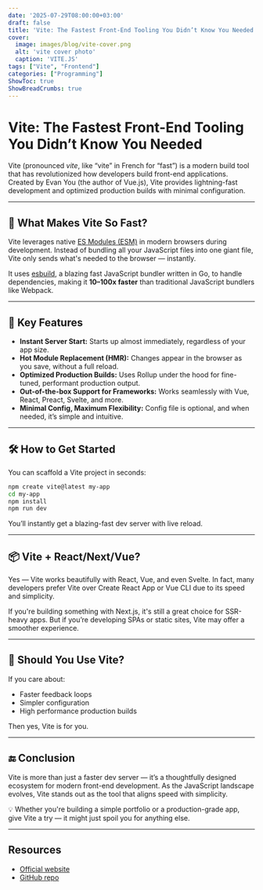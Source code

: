 ```yaml
---
date: '2025-07-29T08:00:00+03:00'
draft: false
title: 'Vite: The Fastest Front-End Tooling You Didn’t Know You Needed'
cover:
  image: images/blog/vite-cover.png
  alt: 'vite cover photo'
  caption: 'VITE.JS'
tags: ["Vite", "Frontend"]
categories: ["Programming"]
ShowToc: true  
ShowBreadCrumbs: true  
---
```


# Vite: The Fastest Front-End Tooling You Didn’t Know You Needed

Vite (pronounced _vite_, like “vite” in French for “fast”) is a modern build tool that has revolutionized how developers build front-end applications. Created by Evan You (the author of Vue.js), Vite provides lightning-fast development and optimized production builds with minimal configuration.

---

## 🚀 What Makes Vite So Fast?

Vite leverages native [ES Modules (ESM)](https://developer.mozilla.org/en-US/docs/Web/JavaScript/Guide/Modules) in modern browsers during development. Instead of bundling all your JavaScript files into one giant file, Vite only sends what's needed to the browser — instantly.

It uses [esbuild](https://esbuild.github.io/), a blazing fast JavaScript bundler written in Go, to handle dependencies, making it **10–100x faster** than traditional JavaScript bundlers like Webpack.

---

## 🧠 Key Features

- **Instant Server Start:** Starts up almost immediately, regardless of your app size.
- **Hot Module Replacement (HMR):** Changes appear in the browser as you save, without a full reload.
- **Optimized Production Builds:** Uses Rollup under the hood for fine-tuned, performant production output.
- **Out-of-the-box Support for Frameworks:** Works seamlessly with Vue, React, Preact, Svelte, and more.
- **Minimal Config, Maximum Flexibility:** Config file is optional, and when needed, it’s simple and intuitive.

---

## 🛠️ How to Get Started

You can scaffold a Vite project in seconds:

```bash
npm create vite@latest my-app
cd my-app
npm install
npm run dev
```

You’ll instantly get a blazing-fast dev server with live reload.

---

## 📦 Vite + React/Next/Vue?

Yes — Vite works beautifully with React, Vue, and even Svelte. In fact, many developers prefer Vite over Create React App or Vue CLI due to its speed and simplicity.

If you're building something with Next.js, it's still a great choice for SSR-heavy apps. But if you’re developing SPAs or static sites, Vite may offer a smoother experience.

---

## 🤔 Should You Use Vite?

If you care about:

- Faster feedback loops
- Simpler configuration
- High performance production builds

Then yes, Vite is for you.

---

## 🔚 Conclusion

Vite is more than just a faster dev server — it’s a thoughtfully designed ecosystem for modern front-end development. As the JavaScript landscape evolves, Vite stands out as the tool that aligns speed with simplicity.

💡 Whether you're building a simple portfolio or a production-grade app, give Vite a try — it might just spoil you for anything else.

---

## Resources

- [Official website](https://vitejs.dev)
- [GitHub repo](https://github.com/vitejs/vite)

